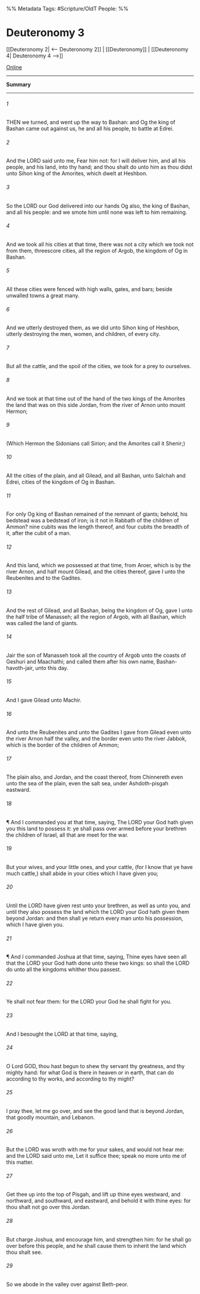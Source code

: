 

%% Metadata
Tags: #Scripture/OldT
People: 
%%
# Deuteronomy 3
[[Deuteronomy 2| <-- Deuteronomy 2]] | [[Deuteronomy]] | [[Deuteronomy 4| Deuteronomy 4 -->]]

[Online](https://churchofjesuschrist.org/study/scriptures/ot/deut/3?lang=eng)

---
__Summary__



---

###### 1
THEN we turned, and went up the way to Bashan: and Og the king of Bashan came out against us, he and all his people, to battle at Edrei.
###### 2
And the LORD said unto me, Fear him not: for I will deliver him, and all his people, and his land, into thy hand; and thou shalt do unto him as thou didst unto Sihon king of the Amorites, which dwelt at Heshbon.
###### 3
So the LORD our God delivered into our hands Og also, the king of Bashan, and all his people: and we smote him until none was left to him remaining.
###### 4
And we took all his cities at that time, there was not a city which we took not from them, threescore cities, all the region of Argob, the kingdom of Og in Bashan.
###### 5
All these cities were fenced with high walls, gates, and bars; beside unwalled towns a great many.
###### 6
And we utterly destroyed them, as we did unto Sihon king of Heshbon, utterly destroying the men, women, and children, of every city.
###### 7
But all the cattle, and the spoil of the cities, we took for a prey to ourselves.
###### 8
And we took at that time out of the hand of the two kings of the Amorites the land that was on this side Jordan, from the river of Arnon unto mount Hermon;
###### 9
(Which Hermon the Sidonians call Sirion; and the Amorites call it Shenir;)
###### 10
All the cities of the plain, and all Gilead, and all Bashan, unto Salchah and Edrei, cities of the kingdom of Og in Bashan.
###### 11
For only Og king of Bashan remained of the remnant of giants; behold, his bedstead was a bedstead of iron; is it not in Rabbath of the children of Ammon?  nine cubits was the length thereof, and four cubits the breadth of it, after the cubit of a man.
###### 12
And this land, which we possessed at that time, from Aroer, which is by the river Arnon, and half mount Gilead, and the cities thereof, gave I unto the Reubenites and to the Gadites.
###### 13
And the rest of Gilead, and all Bashan, being the kingdom of Og, gave I unto the half tribe of Manasseh; all the region of Argob, with all Bashan, which was called the land of giants.
###### 14
Jair the son of Manasseh took all the country of Argob unto the coasts of Geshuri and Maachathi; and called them after his own name, Bashan-havoth-jair, unto this day.
###### 15
And I gave Gilead unto Machir.
###### 16
And unto the Reubenites and unto the Gadites I gave from Gilead even unto the river Arnon half the valley, and the border even unto the river Jabbok, which is the border of the children of Ammon;
###### 17
The plain also, and Jordan, and the coast thereof, from Chinnereth even unto the sea of the plain, even the salt sea, under Ashdoth-pisgah eastward.
###### 18
¶ And I commanded you at that time, saying, The LORD your God hath given you this land to possess it: ye shall pass over armed before your brethren the children of Israel, all that are meet for the war.
###### 19
But your wives, and your little ones, and your cattle, (for I know that ye have much cattle,) shall abide in your cities which I have given you;
###### 20
Until the LORD have given rest unto your brethren, as well as unto you, and until they also possess the land which the LORD your God hath given them beyond Jordan: and then shall ye return every man unto his possession, which I have given you.
###### 21
¶ And I commanded Joshua at that time, saying, Thine eyes have seen all that the LORD your God hath done unto these two kings: so shall the LORD do unto all the kingdoms whither thou passest.
###### 22
Ye shall not fear them: for the LORD your God he shall fight for you.
###### 23
And I besought the LORD at that time, saying,
###### 24
O Lord GOD, thou hast begun to shew thy servant thy greatness, and thy mighty hand: for what God is there in heaven or in earth, that can do according to thy works, and according to thy might?
###### 25
I pray thee, let me go over, and see the good land that is beyond Jordan, that goodly mountain, and Lebanon.
###### 26
But the LORD was wroth with me for your sakes, and would not hear me: and the LORD said unto me, Let it suffice thee; speak no more unto me of this matter.
###### 27
Get thee up into the top of Pisgah, and lift up thine eyes westward, and northward, and southward, and eastward, and behold it with thine eyes: for thou shalt not go over this Jordan.
###### 28
But charge Joshua, and encourage him, and strengthen him: for he shall go over before this people, and he shall cause them to inherit the land which thou shalt see.
###### 29
So we abode in the valley over against Beth-peor.



